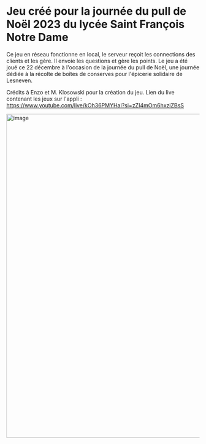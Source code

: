 # Jeu créé pour la journée du pull de Noël 2023 du lycée Saint François Notre Dame

Ce jeu en réseau fonctionne en local, le serveur reçoit les connections des clients et les gère. Il envoie les questions et gère les points. Le jeu a été joué ce 22 décembre à l'occasion de la journée du pull de Noël, une journée dédiée à la récolte de boîtes de conserves pour l'épicerie solidaire de Lesneven.

Crédits à Enzo et M. Klosowski pour la création du jeu.
Lien du live contenant les jeux sur l'appli : https://www.youtube.com/live/kOh36PMYHaI?si=zZI4mOm6hxziZBsS

<img width="845" alt="image" src="https://github.com/0x-Saeg0r/jeuJourneeNoel/assets/95881999/97f15e7a-3cc9-4423-9d9c-b855b1265519">
